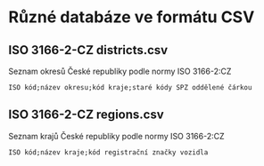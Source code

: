 Různé databáze ve formátu CSV
=============

ISO 3166-2-CZ districts.csv
---------------
Seznam okresů České republiky podle normy ISO 3166-2:CZ
```
ISO kód;název okresu;kód kraje;staré kódy SPZ oddělené čárkou
```
ISO 3166-2-CZ regions.csv
---------------
Seznam krajů České republiky podle normy ISO 3166-2:CZ
```
ISO kód;název kraje;kód registrační značky vozidla
```


